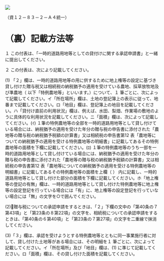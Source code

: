 ![](https://www.nta.go.jp/tmp/dd826cac-75d7-4ec9-964f-e8d741f6d22e/images/180e0b585de6bb65e1f27fd80cdc0cca8a4e7798f11fc88526902ae8c38de5ff.jpg)

（資１２－８３－２－Ａ４統一）

# （裏）記載方法等

１ この付表は、「一時的道路用地等としての貸付けに関する承認申請書」と一緒に提出してください。

２ この付表は、次により記載してください。

(1) 「２」欄は、一時的道路用地等の用に供するために地上権等の設定に基づき貸し付けた贈与税又は相続税の納税猶予の適用を受けている農地、採草放牧地及び準農地（ 以下「特例農地等」といいます。）について、１ 筆ごとに、次によって記載してください。イ「所在場所」欄は、土地の登記簿上の表示に従って、地番まで記載してください。ロ「地目」欄は、登記簿上の地目を記載してください。ハ「貸付け直前の利用状況」欄は、例えば、水田、梨畑、作業場の敷地のように具体的な利用状況を記載してください。ニ「面積」欄は、次によって記載してください。(ｲ) １筆の特例農地等の全部を一時的道路用地等として貸し付けている場合には、納税猶予の適用を受けた年分の贈与税の申告書に添付された「農地等の贈与税の納税猶予税額の計算書」又は相続税の申告書第12 表「農地等についての納税猶予の適用を受ける特例農地等の明細書」に記載してあるその特例農地等の面積を下欄に記載してください。(ﾛ) １筆の特例農地等のうち一部を一時的道路用地等として貸し付けている場合には、納税猶予の適用を受けた年分の贈与税の申告書に添付された「農地等の贈与税の納税猶予税額の計算書」又は相続税の申告書第12 表「農地等についての納税猶予の適用を受ける特例農地等の明細書」に記載してあるその特例農地等の面積を上欄（ ） 内に記載し、一時的道路用地等として貸し付けた部分の面積を下欄に記載してください。ホ「地上権等の登記の有無」欄は、一時的道路用地等として貸し付けた特例農地等に地上権等の設定登記を行っている場合には「有」に、地上権等の設定登記を行っていない場合には「無」の文字を○で囲んでください。

(2)贈与税についての承認申請をするときは、「２」下欄の文中の「第40条の７第43項」と「第23条の８第22項」の文字を、相続税についての承認申請をするときは、「第40条の６第40項」と「第23条の７第27項」の文字を二重線で抹消してください。

(3)「３」欄は、承認を受けようとする特例農地等とともに同一事業施行者に対して、貸し付けた土地等がある場合には、その明細を１ 筆ごとに、次によって記載してください。イ「所在場所」及び「地目」欄は、(1) に準じて記載してください。ロ「面積」欄は、その貸し付けた面積を記載してください。